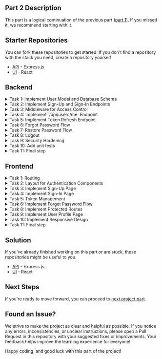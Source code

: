 ## Part 2 Description
This part is a logical continuation of the previous part ([part 1](../part-1/README.md)). If you missed it, we recommend starting with it.

## Starter Repositories
You can fork these repositories to get started. If you don't find a repository with the stack you need, create a repository yourself
  - [API](https://github.com/petproject-dev/expense-tracker-backend-part-2) - Express.js
  - [UI](https://github.com/petproject-dev/expense-tracker-frontend-part-2) - React

## Backend

<details>
<summary>Task 1: Implement User Model and Database Schema</summary>

---

**Description:**
Create the user model and database schema to handle user-related data securely. Additionally, set up `auth` and `user` modules with appropriate controllers, services, and repositories.

**Acceptance Criteria:**
- Database schema includes `Users` table with fields: `id`, `email`, `name`, `password`.
- Created a migration that successfully creates a new table after running. Running the migration again does not lead to anything.
- `auth` module is created with controller, service, and repository.
- `user` module is created with controller, service, and repository.

**Materials:**

- [What are database migrations?](https://www.prisma.io/dataguide/types/relational/what-are-database-migrations)

---

</details>

<details>
<summary>Task 2: Implement Sign-Up and Sign-In Endpoints</summary>

---

**Description:**
Create endpoints for user registration (`POST /api/auth/sign-up`) and login (`POST /api/auth/sign-in`) with token-based authentication.

**Acceptance Criteria:**
- `RefreshToken` table created and associated with `User`.
- `POST /api/auth/sign-up`: Validates input and creates a new user.
- `POST /api/auth/sign-in`: Validates credentials and returns access and refresh tokens. A new entry must be added to the `RefreshToken` table.
- Tokens are signed and include expiration times.
- Important events (e.g., successful sign-up, failed login attempts) are logged.

**Materials:**

- [JWT Authentication](https://mihai-andrei.com/blog/jwt-authentication-using-prisma-and-express/)

---

</details>

<details>
<summary>Task 3: Middleware for Access Control</summary>

---

**Description:**
Develop middleware to validate and protect routes that require authentication.

**Acceptance Criteria:**
- Middleware validates access tokens and restricts unauthorized access.
- Protected routes return `401 Unauthorized` if the token is invalid or expired.
- Unauthorized access attempts are logged.

---

</details>

<details>
<summary>Task 4: Implement `/api/users/me` Endpoint</summary>

---

**Description:**
Create the `/api/users/me` endpoint in the `user` module to return details of the currently authenticated user.

**Acceptance Criteria:**
- `GET /api/users/me` returns user information (excluding sensitive fields).
- Protected by authentication middleware.
- Access to `/api/users/me` endpoint is logged.

---

</details>

<details>
<summary>Task 5: Implement Token Refresh Endpoint</summary>

---

**Description:**
Implement the `/api/auth/token` endpoint to refresh access tokens using refresh tokens.

**Acceptance Criteria:**
- `POST /api/auth/token` validates the refresh token.
- Issues a new access and refresh tokens if the refresh token is valid.
- Invalid refresh tokens return `401 Unauthorized`.
- Token refresh attempts are logged.

---

</details>

<details>
<summary>Task 6: Forgot Password Flow</summary>

---

**Description:**
Implement the `/api/auth/forgot-password` endpoint to allow users to recover their passwords securely.

**Acceptance Criteria:**
- `POST /api/auth/forgot-password`: Sends a reset code via email. The email also contains a link to the password change page.
- `ResetCode` table is created ans associated with `User` table.
- The reset code expires in 10 minutes.

**Technology-related requirements:**

<details>
<summary>NodeJS</summary>

- Use `nodemailer` for sending emails.
</details>

---

</details>

<details>
<summary>Task 7: Restore Password Flow</summary>

---

**Description:**
Implement the `/api/auth/restore-password` endpoint.

**Acceptance Criteria:**
- `POST /api/auth/restore-password`: Validates the reset code and updates the user's password.
- `ResetCode` should be removed after successful password reset.
- A job has been created that deletes all expired codes once a week.
- Password reset requests and successful resets are logged.

**Technology-related requirements:**

<details>
<summary>NodeJS</summary>

- Use `node-cron` for scheduling crone jobs.
</details>

<br />

**Materials:**

- [What Is a Cron Job](https://www.hostinger.com/tutorials/cron-job#:~:text=A%20cron%20job%20is%20a,efficiency%20and%20minimal%20human%20error.)

<br />

<details>
<summary>NodeJS</summary>

- [How to Schedule Cron Job in Node.js + Express.js](https://dev.to/thesohailjafri/how-to-schedule-cron-job-in-nodejs-expressjs-2flm)

</details>

---

</details>

<details>
<summary>Task 8: Logout</summary>

---

**Description:**
Implement the `/api/auth/logout` and `/api/auth/logoutAll` endpoints.

**Acceptance Criteria:**
- `GET /api/auth/logout`: logout the user out of the account on the current device
- `GET /api/auth/logoutAll`: logout the user out from all devices.
- A job has been created that deletes all expired refresh tokens once a week.

**Technology-related requirements:**

<details>
<summary>NodeJS</summary>

- Use `node-cron` for scheduling crone jobs.
</details>

---

</details>

<details>
<summary>Task 9: Security Hardening</summary>

---

**Description:**
Implement security measures to ensure data protection and prevent common vulnerabilities.

**Acceptance Criteria:**
- Implement rate limiting for authentication endpoints.
- Ensure tokens are securely signed and validated.
- Enable CORS with secure configurations.
- Prevent common attacks such as SQL injection and XSS.

**Technology-related requirements:**

<details>
<summary>NodeJS</summary>

- Use `helmet` for basic security headers.
- Use `express-rate-limit` for rate limiting.
- Validate all incoming data and sanitize inputs.
</details>

---

</details>

<details>
<summary>Task 10: Add unit tests</summary>

---

**Description:**
Cover the functionality of `auth` and `user` modules with unit tests.

**Acceptance Criteria:**
- The test environment is configured
- Tests interact only with mock data
- Test coverage from 70%

**Technology-related requirements:**

<details>
<summary>NodeJS</summary>

- Use `supertest` and `jest`.
</details>

---

</details>

<details>
  <summary>Task 11: Final step</summary>

  ---

  - Make sure the tests pass - `npm run test`
  - Open a pull request for the `master` branch and send the solution to the code review

  ---

</details>

## Frontend

<details>
  <summary>Task 1: Routing</summary>

---

**Description:**
Add a router with empty blank pages. This will allow you to make transitions between pages in the future.


**Acceptance Criteria:**
- Empty placeholders added for sign in, sign up, forgot password, verification code, restore password, success pages
- Router added
- Pages and routes are linked
- The root route belongs to the main page and displays a table with expenses

**Technology-related requirements:**

<details>
<summary>React</summary>

- Use `react-router-dom`
</details>

---

</details>

<details>
  <summary>Task 2: Layout for Authentication Components</summary>

---

**Description:**
Create a common layout for authentication pages.

**Acceptance Criteria:**
- [Design Link](https://www.figma.com/design/rLNUulPqnl0jhhnXeGDxEb/Expense-tracker?node-id=3-25446&t=OWBBHRgYsR67Eq8H-4)
- Layout can be a wrapper for authentication pages.
- Layout added to the router for authentication pages
- Added styles for responsive design

**Materials:**

<details>
<summary>React</summary>

- [Building a Layout with React Router](https://medium.com/@ravipatel.it/building-a-layout-with-react-router-v6-step-by-step-guide-75b9637f1fbe)
</details>

---

</details>

<details>
  <summary>Task 3: Implement Sign-Up Page</summary>

---

**Description:**
Create the Sign-Up page, allowing users to register by providing necessary information.

**Acceptance Criteria:**
- Added password input component.
- The page includes input fields: `name`, `email`, `password`.
- Validation guarantees a valid email. The password must contain 8-12 characters long and contain uppercase and lowercase letters, as well as numbers.
- Errors are displayed if validation fails.
- A success message is displayed after registration.
- After successful registration, the user should be redirected to the sign-in page.
- The links in the design should lead to the corresponding pages.

**Endpoints:**
- `POST /api/auth/sign-up`

**Technology-related requirements:**

<details>
<summary>React</summary>

- Use `react-hook-form` for form handling.
- Use `yup` for validation.
</details>

---

</details>

<details>
  <summary>Task 4: Implement Sign-In Page</summary>

---

**Description:**
Create the Sign-In page to authenticate users using their email and password.

**Acceptance Criteria:**
- The page includes input fields: `email`, `password`.
- The email and password validation rules must be exactly the same as on the sign-up page.
- Invalid credentials display appropriate error messages.
- On success, the user is redirected to a protected route.

**Endpoints:**
- `POST /api/auth/sign-in`

**Technology-related requirements:**

<details>
<summary>React</summary>

- Use `react-hook-form` for form handling.
- Display validation and backend errors clearly.
</details>

---

</details>

<details>
  <summary>Task 5: Token Management</summary>

---

**Description:**
After successful login, the user receives an access token as a response. A refresh token will also be set as a cookie. Refresh token is controlled on the backend, access token will be controlled by the frontend. Since it is advisable not to store the access token in any storage, we will store it in a closure.

**Acceptance Criteria:**
- After you receive the token, you need to save it in the closure of the tool through which you send requests.
- Each subsequent request must take the token and closures and add an authentication header.
- If a user sends a request to a private route and his token expires, then you need to get a new access token based on the refresh token.

**Endpoints:**
- `POST /api/auth/token`

**Technology-related requirements:**

<details>
<summary>React</summary>

- Use interceptors in `axios` to manage token logic globally.
</details>

**Materials:**

- [xUsing Axios interceptors for refreshing your API token](https://www.thedutchlab.com/insights/using-axios-interceptors-for-refreshing-your-api-token)

---

</details>

<details>
  <summary>Task 6: Implement Forgot Password Flow</summary>

---

**Description:**
Develop a password recovery flow with pages for email submission, token validation, and resetting the password.

**Acceptance Criteria:**
- **Forgot Password Page:** User enters their email to receive a reset code.
- **Reset Code Page:** User enters the reset code.
- **Restore Password Page:** User sets a new password.
- On success, the user is redirected to a success page.

**Endpoints:**
- `POST /api/auth/forgot-password`
- `POST /api/auth/restore-password`

**Technology-related requirements:**

<details>
<summary>React</summary>

- Use `react-router` for navigation across recovery pages.
- Handle loading and error states gracefully.
</details>

---

</details>

<details>
  <summary>Task 8: Implement Protected Routes</summary>

---

**Description:**
Create route guards to protect authenticated routes and restrict unauthorized access.

**Acceptance Criteria:**
- Authenticated users can access protected routes.
- Unauthenticated users are redirected to the sign-in page.
- Routes are secured using a reusable `PrivateRoute` component.

**Technology-related requirements:**

<details>
<summary>React</summary>

- Use `react-router-dom` to implement route protection.
</details>

---

</details>

<details>
  <summary>Task 9: Implement User Profile Page</summary>

---

**Description:**
Create a user profile page displaying authenticated user details.

**Acceptance Criteria:**
- User details (excluding sensitive fields) are displayed.
- Errors are gracefully handled.

**Endpoints:**
- `GET /api/users/me`

**Technology-related requirements:**

<details>
<summary>React</summary>

- Fetch user details using `useEffect`.
</details>

---

</details>

<details>
  <summary>Task 10: Implement Responsive Design</summary>

---

**Description:**
Ensure all authentication pages are fully responsive on all devices.

**Acceptance Criteria:**
- Authentication pages adapt to mobile, tablet, and desktop views.
- UI elements adjust dynamically without breaking layout.

**Technology-related requirements:**

<details>
<summary>React</summary>

- Use CSS Modules or styled-components for responsive design.
</details>

---

</details>

<details>
  <summary>Task 11: Final step</summary>

  ---

  - Make sure the tests pass - `npm run test`
  - Open a pull request for the `master` branch and send the solution to the code review


  ---

</details>

## Solution
If you've already finished working on this part or are stuck, these repositories might be useful to you.
  - [API](https://github.com/petproject-dev/expense-tracker-backend-part-3) - Express.js
  - [UI](https://github.com/petproject-dev/expense-tracker-frontend-part-3) - React

## Next Steps
If you're ready to move forward, you can proceed to [next project part](../part-3/README.md).

## Found an Issue?
We strive to make the project as clear and helpful as possible. If you notice any errors, inconsistencies, or unclear instructions, please open a Pull Request in this repository with your suggested fixes or improvements. Your feedback helps improve the learning experience for everyone!

Happy coding, and good luck with this part of the project!

